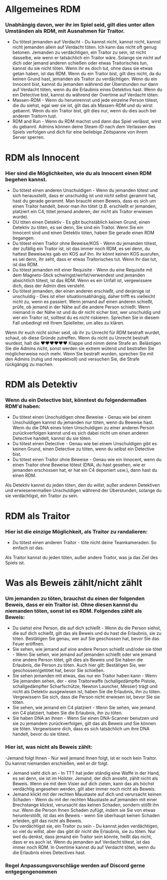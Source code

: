 # Allgemeines RDM

### Unabhängig davon, wer ihr im Spiel seid, gilt dies unter allen Umständen als RDM, mit Ausnahmen für Traitor.
- Du tötest jemanden auf Verdacht - Du kannst nicht, kannst nicht, kannst nicht jemanden allein auf Verdacht töten. Ich kann das nicht oft genug betonen. Jemanden zu verdächtigen, ein Traitor zu sein, ist nicht dasselbe, wie wenn er tatsächlich ein Traitor wäre. Solange sie nicht auf dich oder jemand anderen schießen oder etwas Traitorisches tun, kannst du sie nicht töten. Wenn ihr es doch tut, ohne dass sie etwas getan haben, ist das RDM. Wenn du ein Traitor bist, gilt dies nicht, da du keinen Grund hast, jemanden als Traitor zu verdächtigen. Wenn du ein Innocent bist, kannst du jemanden während der Überstunden nur dann auf Verdacht töten, wenn du die Erlaubnis eines Detektivs hast. Wenn du ein Detective bist, kannst du während der Overtime auf Verdacht töten.
- Massen-RDM - Wenn du herumrennst und jede einzelne Person tötest, die du siehst, egal wer sie ist, gilt das als Massen-RDM und du wirst gebannt. Wenn du ein Traitor bist, gilt dies nur, wenn du dies auch bei anderen Traitorn tust.
- RDM and Run - Wenn du RDM machst und dann das Spiel verlässt, wirst du gebannt. Admins können deine Steam-ID nach dem Verlassen des Spiels verfolgen und dich für eine beliebige Zeitspanne von ihrem Server sperren.

# RDM als Innocent
### Hier sind die Möglichkeiten, wie du als Innocent einen RDM begehen kannst.
- Du tötest einen anderen Unschuldigen - Wenn du jemanden tötest und sich herausstellt, dass er unschuldig ist und nicht selbst gerammt hat, hast du gerade gerammt. Man braucht einen Beweis, dass es sich um einen Traitor handelt, bevor man ihn tötet (z.B. erschießt er jemanden, platziert ein C4, tötet jemand anderen, der nicht als Traitor erwiesen wurde).
- DU töten einen Detektiv - Es gibt buchstäblich keinen Grund, einen Detektiv zu töten, es sei denn, Sie sind ein Traitor. Wenn Sie ein Innocent sind und einen Detektiv töten, haben Sie gerade einen RDM begangen.
- Du tötest einen Traitor ohne Beweise/KOS - Wenn du jemanden tötest, der zufällig ein Traitor ist, ist das immer noch RDM, es sei denn, du hattest Beweise/es gab ein KOS auf ihn. Ihr könnt keinen KOS ausrufen, es sei denn, ihr seht, dass er etwas Traitorisches tut. Wenn ihr das tut, ist das RDM.
- Du tötest jemanden mit einer Requisite - Wenn du eine Requisite mit dem Magneto-Stick schwingst/wirfst/verwendest und jemanden absichtlich tötest, ist das RDM. Wenn es ein Unfall ist, vergewissere dich, dass der Admin dies versteht.
- Du tötest jemanden, der einen anderen erschießt, und derjenige ist unschuldig - Dies ist eher situationsabhängig, daher trifft es vielleicht nicht zu, wenn es passiert. Wenn jemand auf einen anderen schießt, prüfe, ob jemand in der Nähe auf die andere Person schießt. Wenn niemand in der Nähe ist und du dir nicht sicher bist, wer unschuldig und wer ein Traitor ist, solltest du es nicht riskieren. Sprechen Sie in diesem Fall unbedingt mit Ihrem Spielleiter, um alles zu klären.

Wenn ihr euch nicht sicher seid, ob ihr zu Unrecht für RDM bestraft wurdet, schaut, ob diese Gründe zutreffen. Wenn du nicht zu Unrecht bestraft wurdest, halt die  ♥♥♥♥♥♥ Klappe und nimm deine Strafe an. Belästigen Sie die Admins nicht, sonst werden sie extrem wütend und bestrafen Sie möglicherweise noch mehr. Wenn Sie bestraft wurden, sprechen Sie mit den Admins (ruhig und respektvoll) und versuchen Sie, die Strafe rückgängig zu machen.

# RDM als Detektiv
### Wenn du ein Detective bist, könntest du folgendermaßen RDM'd haben:
- Du tötest einen Unschuldigen ohne Beweise - Genau wie bei einem Unschuldigen kannst du jemanden nur töten, wenn du Beweise hast. Wenn du die DNA eines toten Unschuldigen zu einer anderen Person zurückverfolgen kannst und es sich dabei nicht um einen anderen Detective handelt, kannst du sie töten.
- Du tötest einen Detective - Genau wie bei einem Unschuldigen gibt es keinen Grund, einen Detective zu töten, wenn du selbst ein Detective bist.
- Du tötest einen Traitor ohne Beweise - Genau wie ein Innocent, wenn du einen Traitor ohne Beweise tötest (DNA, du hast gesehen, wie er jemanden erschossen hat, er hat ein C4 deponiert usw.), dann hast du einen RDM.

Als Detektiv kannst du jeden töten, den du willst, außer anderen Detektiven und erwiesenermaßen Unschuldigen während der Überstunden, solange du sie verdächtigst, ein Traitor zu sein.

# RDM als Traitor
### Hier ist die einzige Möglichkeit, als Traitor zu randalieren:
- Du tötest einen anderen Traitor - töte nicht deine Teamkameraden. So einfach ist das.

Als Traitor kannst du jeden töten, außer andere Traitor, was ja das Ziel des Spiels ist.

# Was als Beweis zählt/nicht zählt
### Um jemanden zu töten, __brauchst__ du einen der folgenden Beweis, dass er ein Traitor ist. Ohne diesen kannst du niemanden töten, sonst ist es RDM. Folgendes zählt als Beweis:
- Du siehst eine Person, die auf dich schießt - Wenn du die Person siehst, die auf dich schießt, gilt das als Beweis und du hast die Erlaubnis, sie zu töten. Bestätigen Sie genau, wer auf Sie geschossen hat, bevor Sie das Feuer eröffnen.
- Sie sehen, wie jemand auf eine andere Person schießt und/oder sie tötet - Wenn Sie sehen, wie jemand auf jemanden schießt oder wie jemand eine andere Person tötet, gilt dies als Beweis und Sie haben die Erlaubnis, die Person zu töten. Auch hier gilt: Bestätigen Sie, wer geschossen/getötet hat, bevor Sie schießen.
- Sie sehen jemanden mit etwas, das nur ein Traitor haben kann - Wenn Sie jemanden sehen, der - eine Traitorwaffe (schallgedämpfte Pistole, schallgedämpfter Scharfschütze, Newton Launcher, Messer) trägt und nicht als Detektiv ausgewiesen ist, haben Sie die Erlaubnis, ihn zu töten. Vergewissern Sie sich, dass die Person nicht erwiesen ist, bevor Sie sie töten.
- Sie sehen, wie jemand ein C4 platziert - Wenn Sie sehen, wie jemand ein C4 platziert, haben Sie die Erlaubnis, ihn zu töten.
- Sie haben DNA an ihnen - Wenn Sie einen DNA-Scanner benutzen und sie zu jemandem zurückverfolgen, gilt das als Beweis und Sie können sie töten. Vergewissere dich, dass es sich tatsächlich um ihre DNA handelt, bevor du sie tötest.
### Hier ist, was nicht als Beweis zählt:
-Jemand folgt Ihnen - Nur weil jemand Ihnen folgt, ist er noch kein Traitor. Du kannst niemanden erschießen, weil er dir folgt.
- Jemand sieht dich an - In TTT hat jeder ständig eine Waffe in der Hand, es sei denn, sie ist im Holster. Jemand, der dich ansieht, zählt nicht als Beweis. Wenn sie mit dem Visier auf dich zielen, kann das als höchst verdächtig angesehen werden, gilt aber immer noch nicht als Beweis.
- Jemand klickt mit der rechten Maustaste auf dich und verursacht keinen Schaden - Wenn du mit der rechten Maustaste auf jemanden mit einer Brechstange klickst, verursacht das keinen Schaden, sondern stößt ihn nur. Wenn die Person Ihnen Schaden zufügt, indem sie Sie von etwas herunterstößt, ist das ein Beweis - wenn Sie überhaupt keinen Schaden erleiden, gilt das nicht als Beweis.
- Du verdächtigst sie, ein Traitor zu sein - Du kannst jeden verdächtigen, so viel du willst, aber das gibt dir nicht die Erlaubnis, sie zu töten. Nur weil du denkst, dass jemand ein Traitor sein könnte, heißt das nicht, dass er es auch ist. Wenn du jemanden auf Verdacht tötest, ist das immer noch RDM. In Overtime kannst du auf Verdacht töten, wenn du die Erlaubnis eines Detectives hast.

### Regel Anpassungsvorschläge werden auf Discord gerne entgegengenommen